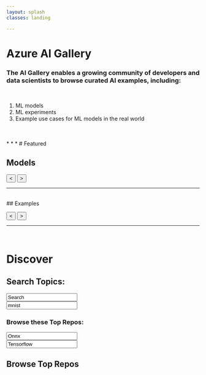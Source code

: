 ```yaml
---
layout: splash
classes: landing

---
```

<link rel="stylesheet" type="text/css" href="_includes/content-scroller.css"/>
<link rel="stylesheet" type="text/css" href="_includes/styles.css"/>


<script src="https://ajax.googleapis.com/ajax/libs/jquery/3.3.1/jquery.min.js"></script>
<script type="text/javascript" src="_includes/browse.js"></script>
<script type="text/javascript" src="_includes/config.js"></script>
<script type="text/javascript" src="_includes/populate-content.js"></script>

# Azure AI Gallery

<div id="datadump">

</div>


### The AI Gallery enables a growing community of developers and data scientists to browse curated AI examples, including:
<br/>

1. ML models
2. ML experiments
3. Example use cases for ML models in the real world

<br/>
<br/>
* * *
# Featured


## Models

<div class="menu-wrapper" id="model-wrapper">
    <ul class="menu models" id="models-menu">
    </ul>
    <div class="paddles">
        <button class="left-paddle paddle hidden" id="model-left"><</button>
        <button class="right-paddle paddle" id="model-right">></button>
    </div>
</div>

* * *


<br/>
## Examples
<div class="menu-wrapper" id="example-wrapper">
    <ul class="menu examples" id="examples-menu">
    </ul>
    <div class="paddles">
        <button class="left-paddle paddle hidden" id="example-left"><</button>
        <button class="right-paddle paddle" id="example-right">></button>
    </div>
</div>

* * *
<br/>


# Discover
## Search Topics: 

<div class="content-container">
    <input type="button searchbtn noselect" id="btnSearch" value="Search" class="button btnSearch"/>
    <div  class="searchbar"><input type='text' id='keyword' name='keyword' value='mnist' class="searchbar" max-width="100%"></div>
</div>

<div class="github-widget" data-type="search"></div>

### Browse these Top Repos: 

<div class="content-container">
        <div ><input type="button browsebtn noselect" id="OnnxSearch" value="Onnx" class="button"/></div>
        <div ><input type="button browsebtn noselect" id="TensorflowSearch" value="Tensorflow" class="button"/></div>
</div>

## Browse Top Repos
<div id="browse_content">
    <div class="browse_result" style="display:inline-block; width:200; vertical-align: top">
        <div class="github-widget" data-type="browse" data-browseTopic="onnx"></div>
    </div>
    <div class="browse_result" style="display:inline-block; width:200; vertical-align: top">
        <div class="github-widget" data-type="browse" data-browseTopic="tensorflow"></div>
    </div>
</div>

<script>
    fetchContent("models");
    fetchContent("examples");
</script>
<script type="text/javascript" src="_includes/content-scroller.js"></script>
<script src="./dist/bundle.js"></script>
<script src="//cdn.jsdelivr.net/github-cards/latest/widget.js"></script>
